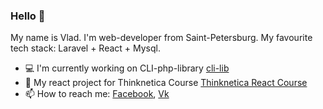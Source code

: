 ### Hello 👋

My name is Vlad. I'm web-developer from Saint-Petersburg. My favourite tech stack: Laravel + React + Mysql.

- 💻 I'm currently working on CLI-php-library [cli-lib](https://github.com/h001y/cli-php-library)
- 🌱 My react project for Thinknetica Course [Thinknetica React Course](https://github.com/h001y/react-course)
- 📫 How to reach me: [Facebook](https://www.facebook.com/profile.php?id=100004494829430), [Vk](https://vk.com/holly92)
<!--
**h001y/h001y** is a ✨ _special_ ✨ repository because its `README.md` (this file) appears on your GitHub profile.

Here are some ideas to get you started:


- 👯 I’m looking to collaborate on ...
- 🤔 I’m looking for help with ...
- 💬 Ask me about ...
- 📫 How to reach me: ...
- 😄 Pronouns: ...
- ⚡ Fun fact: ...
-->

